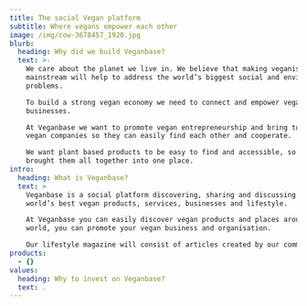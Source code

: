 ```yaml
---
title: The social Vegan platform
subtitle: Where vegans empower each other
image: /img/cow-3678457_1920.jpg
blurb:
  heading: Why did we build Veganbase?
  text: >-
    We care about the planet we live in. We believe that making veganism
    mainstream will help to address the world’s biggest social and environmental
    problems.

    To build a strong vegan economy we need to connect and empower vegan
    businesses.

    At Veganbase we want to promote vegan entrepreneurship and bring together
    vegan companies so they can easily find each other and cooperate.

    We want plant based products to be easy to find and accessible, so we
    brought them all together into one place. 
intro:
  heading: What is Veganbase?
  text: >
    Veganbase is a social platform discovering, sharing and discussing the
    world’s best vegan products, services, businesses and lifestyle.

    At Veganbase you can easily discover vegan products and places around the
    world, you can promote your vegan business and organisation.

    Our lifestyle magazine will consist of articles created by our community.
products:
  - {}
values:
  heading: Why to invest on Veganbase?
  text: .
---
```


